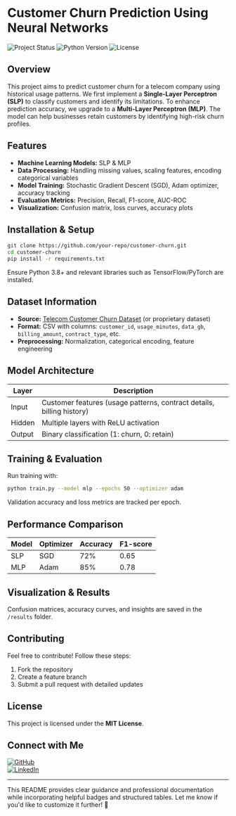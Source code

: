 # **Customer Churn Prediction Using Neural Networks**
![Project Status](https://img.shields.io/badge/status-Active-brightgreen) ![Python Version](https://img.shields.io/badge/python-12.7%2B-blue) ![License](https://img.shields.io/badge/license-MIT-lightgrey)

## **Overview**
This project aims to predict customer churn for a telecom company using historical usage patterns. We first implement a **Single-Layer Perceptron (SLP)** to classify customers and identify its limitations. To enhance prediction accuracy, we upgrade to a **Multi-Layer Perceptron (MLP)**. The model can help businesses retain customers by identifying high-risk churn profiles.

## **Features**
- **Machine Learning Models:** SLP & MLP
- **Data Processing:** Handling missing values, scaling features, encoding categorical variables
- **Model Training:** Stochastic Gradient Descent (SGD), Adam optimizer, accuracy tracking
- **Evaluation Metrics:** Precision, Recall, F1-score, AUC-ROC
- **Visualization:** Confusion matrix, loss curves, accuracy plots

## **Installation & Setup**
```bash
git clone https://github.com/your-repo/customer-churn.git
cd customer-churn
pip install -r requirements.txt
```
Ensure Python 3.8+ and relevant libraries such as TensorFlow/PyTorch are installed.

## **Dataset Information**
- **Source:** [Telecom Customer Churn Dataset](https://www.kaggle.com/datasets) (or proprietary dataset)
- **Format:** CSV with columns: `customer_id`, `usage_minutes`, `data_gb`, `billing_amount`, `contract_type`, etc.
- **Preprocessing:** Normalization, categorical encoding, feature engineering

## **Model Architecture**
| Layer | Description |
|-------|------------|
| Input | Customer features (usage patterns, contract details, billing history) |
| Hidden | Multiple layers with ReLU activation |
| Output | Binary classification (1: churn, 0: retain) |

## **Training & Evaluation**
Run training with:
```bash
python train.py --model mlp --epochs 50 --optimizer adam
```
Validation accuracy and loss metrics are tracked per epoch.

## **Performance Comparison**
| Model | Optimizer | Accuracy | F1-score |
|-------|-----------|---------|---------|
| SLP   | SGD      | 72%     | 0.65    |
| MLP   | Adam     | 85%     | 0.78    |

## **Visualization & Results**
Confusion matrices, accuracy curves, and insights are saved in the `/results` folder.

## **Contributing**
Feel free to contribute! Follow these steps:
1. Fork the repository
2. Create a feature branch
3. Submit a pull request with detailed updates

## **License**
This project is licensed under the **MIT License**.

## **Connect with Me**
[![GitHub](https://img.shields.io/badge/GitHub-Profile-blue?logo=github)](https://github.com/aadilchavhan)  
[![LinkedIn](https://img.shields.io/badge/LinkedIn-Profile-blue?logo=linkedin)](https://linkedin.com/in/aadilchavhan)  

---

This README provides clear guidance and professional documentation while incorporating helpful badges and structured tables. Let me know if you'd like to customize it further! 🚀
